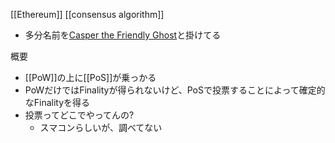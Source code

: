 [[Ethereum]]
[[consensus algorithm]]

- 多分名前を[Casper the Friendly Ghost](https://en.wikipedia.org/wiki/Casper_the_Friendly_Ghost)と掛けてる

概要
- [[PoW]]の上に[[PoS]]が乗っかる
- PoWだけではFinalityが得られないけど、PoSで投票することによって確定的なFinalityを得る
- 投票ってどこでやってんの?
	- スマコンらしいが、調べてない
